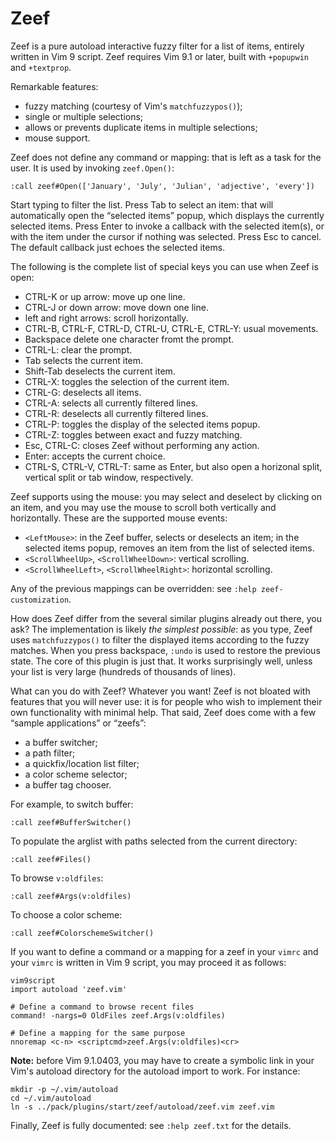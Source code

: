 # Zeef

Zeef is a pure autoload interactive fuzzy filter for a list of items,
entirely written in Vim 9 script. Zeef requires Vim 9.1 or later, built with
`+popupwin` and `+textprop`.

Remarkable features:

- fuzzy matching (courtesy of Vim's `matchfuzzypos()`);
- single or multiple selections;
- allows or prevents duplicate items in multiple selections;
- mouse support.

Zeef does not define any command or mapping: that is left as a task for the
user. It is used by invoking `zeef.Open()`:

    :call zeef#Open(['January', 'July', 'Julian', 'adjective', 'every'])

Start typing to filter the list. Press Tab to select an item: that will
automatically open the “selected items” popup, which displays the currently
selected items. Press Enter to invoke a callback with the selected item(s), or
with the item under the cursor if nothing was selected. Press Esc to cancel.
The default callback just echoes the selected items.

The following is the complete list of special keys you can use when Zeef is
open:

- CTRL-K or up arrow: move up one line.
- CTRL-J or down arrow: move down one line.
- left and right arrows: scroll horizontally.
- CTRL-B, CTRL-F, CTRL-D, CTRL-U, CTRL-E, CTRL-Y: usual movements.
- Backspace delete one character fromt the prompt.
- CTRL-L: clear the prompt.
- Tab selects the current item.
- Shift-Tab deselects the current item.
- CTRL-X: toggles the selection of the current item.
- CTRL-G: deselects all items.
- CTRL-A: selects all currently filtered lines.
- CTRL-R: deselects all currently filtered lines.
- CTRL-P: toggles the display of the selected items popup.
- CTRL-Z: toggles between exact and fuzzy matching.
- Esc, CTRL-C: closes Zeef without performing any action.
- Enter: accepts the current choice.
- CTRL-S, CTRL-V, CTRL-T: same as Enter, but also open a horizonal split,
  vertical split or tab window, respectively.

Zeef supports using the mouse: you may select and deselect by clicking on an
item, and you may use the mouse to scroll both vertically and horizontally.
These are the supported mouse events:

- `<LeftMouse>`: in the Zeef buffer, selects or deselects an item; in the
  selected items popup, removes an item from the list of selected items.
- `<ScrollWheelUp>`, `<ScrollWheelDown>`: vertical scrolling.
- `<ScrollWheelLeft>`, `<ScrollWheelRight>`: horizontal scrolling.

Any of the previous mappings can be overridden: see `:help zeef-customization`.

How does Zeef differ from the several similar plugins already out there, you
ask? The implementation is likely *the simplest possible*: as you type, Zeef
uses `matchfuzzypos()` to filter the displayed items according to the fuzzy
matches. When you press backspace, `:undo` is used to restore the previous
state. The core of this plugin is just that. It works surprisingly well, unless
your list is very large (hundreds of thousands of lines).

What can you do with Zeef? Whatever you want! Zeef is not bloated with features
that you will never use: it is for people who wish to implement their own
functionality with minimal help. That said, Zeef does come with a few “sample
applications” or “zeefs”:

- a buffer switcher;
- a path filter;
- a quickfix/location list filter;
- a color scheme selector;
- a buffer tag chooser.

For example, to switch buffer:

```vim
:call zeef#BufferSwitcher()
```

To populate the arglist with paths selected from the current directory:

```vim
:call zeef#Files()
```

To browse `v:oldfiles`:

```vim
:call zeef#Args(v:oldfiles)
```

To choose a color scheme:

```vim
:call zeef#ColorschemeSwitcher()
```

If you want to define a command or a mapping for a zeef in your `vimrc` and
your `vimrc` is written in Vim 9 script, you may proceed it as follows:

    vim9script
    import autoload 'zeef.vim'

    # Define a command to browse recent files
    command! -nargs=0 OldFiles zeef.Args(v:oldfiles)

    # Define a mapping for the same purpose
    nnoremap <c-n> <scriptcmd>zeef.Args(v:oldfiles)<cr>

**Note:** before Vim 9.1.0403, you may have to create a symbolic link in your
Vim's autoload directory for the autoload import to work. For instance:

    mkdir -p ~/.vim/autoload
    cd ~/.vim/autoload
    ln -s ../pack/plugins/start/zeef/autoload/zeef.vim zeef.vim

Finally, Zeef is fully documented: see `:help zeef.txt` for the details.
